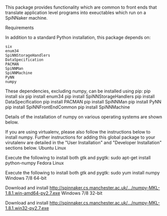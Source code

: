 This package provides functionality which are common to front ends that translate application level programs into 
exeuctables which run on a SpiNNaker machine.

Requirements

In addition to a standard Python installation, this package depends on:

    six
    enum34
    SpiNNStorageHandlers
    DataSpecification
    PACMAN
    SpiNNMan
    SpiNNMachine
    PyNN
    numpy

These dependencies, excluding numpy, can be installed using pip:
    pip install six
    pip install enum34
    pip install SpiNNStorageHandlers
    pip install DataSpecification
    pip install PACMAN
    pip install SpiNNMan
    pip install PyNN
    pip install SpiNNFrontEndCommon
    pip install SpiNNMachine

Details of the installation of numpy on various operating systems are shown below.

If you are using virtualenv, please also follow the instructions below to install numpy. Further instructions for adding this global package to your virutalenv are detailed in the "User Installation" and "Developer Installation" sections below.
Ubuntu Linux

Execute the following to install both gtk and pygtk: sudo apt-get install python-numpy
Fedora Linux

Execute the following to install both gtk and pygtk: sudo yum install numpy
Windows 7/8 64-bit

Download and install http://spinnaker.cs.manchester.ac.uk/.../numpy-MKL-1.8.1.win-amd64-py2.7.exe
Windows 7/8 32-bit

Download and install http://spinnaker.cs.manchester.ac.uk/.../numpy-MKL-1.8.1.win32-py2.7.exe
